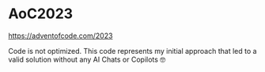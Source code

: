 # AoC2023
https://adventofcode.com/2023

Code is not optimized. This code represents my initial approach that led to a valid solution without any AI Chats or Copilots 🤓
